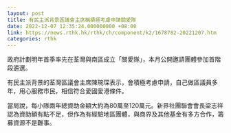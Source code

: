 ```yaml
---
layout: post
title: 有民主派背景區議會主席稱積極考慮申請關愛隊
date: 2022-12-07 12:35:24.000000000 +08:00
link: https://news.rthk.hk/rthk/ch/component/k2/1678782-20221207.htm
categories: rthk
---
```


政府計劃明年首季率先在荃灣與南區成立「關愛隊」，本月公開邀請團體參加首階段遴選。

有民主派背景的荃灣區議會主席陳琬琛表示，會積極考慮申請，自己做區議員多年，用心服務市民，相信符合愛國愛港條件。

當局說，每小隊兩年總資助金額大約為80萬至120萬元。新界社團聯會會長梁志祥認為資助額有點不足，但作為有經驗地區團體，與商界及其他基金有多方合作，籌募資源不是難事。

